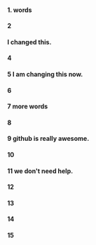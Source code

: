 #### 1. words
#### 2
#### I changed this.
#### 4
#### 5 I am changing this now.
#### 6
#### 7 more words 
#### 8
#### 9 github is really awesome.
#### 10
#### 11 we don't need help.
#### 12
#### 13
#### 14
#### 15